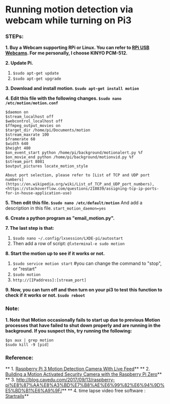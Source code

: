 # Running motion detection via webcam while turning on Pi3

### STEPs:

**1. Buy a Webcam supporting RPi or Linux. You can refer to [RPi USB Webcams](https://elinux.org/RPi_USB_Webcams). For me personally, I choose KINYO PCM-512.**

**2. Update Pi.**
   1. `$sudo apt-get update`
   2. `$sudo apt-get upgrade`

**3. Download and install motion. `$sudo apt-get install motion`**
   
**4. Edit this file with the following changes. `$sudo nano /etc/motion/motion.conf`**

```
$daemon on 
$stream_localhost off
$webcontrol_localhost off
$ffmpeg_output_movies on
$target_dir /home/pi/Documents/motion
$stream_maxrate 100
$framerate 60
$width 640
$height 480
$on_event_start python /home/pi/background/motionalert.py %f
$on_movie_end python /home/pi/background/motionvid.py %f
$stream_port 8081
$output_pictures locate_motion_style
```

    About port selection, please refer to [List of TCP and UDP port numbers](https://en.wikipedia.org/wiki/List_of_TCP_and_UDP_port_numbers), <https://stackoverflow.com/questions/218839/assigning-tcp-ip-ports-for-in-house-application-use)
   
**5. Then edit this file. `$sudo nano /etc/default/motion`**
   And add a description in this file. `start_motion_daemon=yes` 

**6. Create a python program as "email_motion.py".**

**7. The last step is that:**
   1. `$sudo nano ~/.config/lxsession/LXDE-pi/autostart`
   2.  Then add a row of script: `@lxterminal-e sudo motion`

**8. Start the motion up to see if it works or not.**
   1. `$sudo service motion start` #you can change the command to "stop", or "restart"
   3. `$sudo motion`
   2. `http://[IPaddress]:[stream_port]`

**9. Now, you can turn off and then turn on your pi3 to test this function to check if it works or not. `$sudo reboot`**


### Note:
**1. Note that Motion occasionally fails to start up due to previous Motion processes that have failed to shut down properly and are running in the background. If you suspect this, try running the following:**
```
$ps aux | grep motion
$sudo kill -9 [pid]
````


### Reference:

** 1. [Raspberry Pi 3 Motion Detection Camera With Live Feed](https://www.instructables.com/id/Raspberry-Pi-Motion-Detection-Security-Camera/)**
** 2. [Building a Motion Activated Security Camera with the Raspberry Pi Zero](https://www.bouvet.no/bouvet-deler/utbrudd/building-a-motion-activated-security-camera-with-the-raspberry-pi-zero)**
** 3. <http://blog.cavedu.com/2017/09/13/raspberry-pi%E8%87%AA%E8%A3%BD%E7%B8%AE%E6%99%82%E6%94%9D%E5%BD%B1%E6%A9%9F/>**
** 4. time lapse video free software : [Startrails](http://www.startrails.de/html/software.html)**


